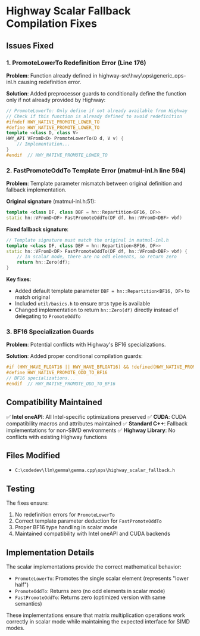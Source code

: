 # Highway Scalar Fallback Compilation Fixes

## Issues Fixed

### 1. PromoteLowerTo Redefinition Error (Line 176)

**Problem**: Function already defined in highway-src\hwy\ops\generic_ops-inl.h causing redefinition error.

**Solution**: Added preprocessor guards to conditionally define the function only if not already provided by Highway:

```cpp
// PromoteLowerTo: Only define if not already available from Highway
// Check if this function is already defined to avoid redefinition
#ifndef HWY_NATIVE_PROMOTE_LOWER_TO
#define HWY_NATIVE_PROMOTE_LOWER_TO
template <class D, class V>
HWY_API VFromD<D> PromoteLowerTo(D d, V v) {
    // Implementation...
}
#endif  // HWY_NATIVE_PROMOTE_LOWER_TO
```

### 2. FastPromoteOddTo Template Error (matmul-inl.h line 594)

**Problem**: Template parameter mismatch between original definition and fallback implementation.

**Original signature** (matmul-inl.h:51):
```cpp
template <class DF, class DBF = hn::Repartition<BF16, DF>>
static hn::VFromD<DF> FastPromoteOddTo(DF df, hn::VFromD<DBF> vbf)
```

**Fixed fallback signature**:
```cpp
// Template signature must match the original in matmul-inl.h
template <class DF, class DBF = hn::Repartition<BF16, DF>>
static hn::VFromD<DF> FastPromoteOddTo(DF df, hn::VFromD<DBF> vbf) {
    // In scalar mode, there are no odd elements, so return zero
    return hn::Zero(df);
}
```

**Key fixes**:
- Added default template parameter `DBF = hn::Repartition<BF16, DF>` to match original
- Included `util/basics.h` to ensure `BF16` type is available
- Changed implementation to return `hn::Zero(df)` directly instead of delegating to `PromoteOddTo`

### 3. BF16 Specialization Guards

**Problem**: Potential conflicts with Highway's BF16 specializations.

**Solution**: Added proper conditional compilation guards:

```cpp
#if (HWY_HAVE_FLOAT16 || HWY_HAVE_BFLOAT16) && !defined(HWY_NATIVE_PROMOTE_ODD_TO_BF16)
#define HWY_NATIVE_PROMOTE_ODD_TO_BF16
// BF16 specializations...
#endif  // HWY_NATIVE_PROMOTE_ODD_TO_BF16
```

## Compatibility Maintained

✅ **Intel oneAPI**: All Intel-specific optimizations preserved
✅ **CUDA**: CUDA compatibility macros and attributes maintained
✅ **Standard C++**: Fallback implementations for non-SIMD environments
✅ **Highway Library**: No conflicts with existing Highway functions

## Files Modified

- `C:\codedev\llm\gemma\gemma.cpp\ops\highway_scalar_fallback.h`

## Testing

The fixes ensure:
1. No redefinition errors for `PromoteLowerTo`
2. Correct template parameter deduction for `FastPromoteOddTo`
3. Proper BF16 type handling in scalar mode
4. Maintained compatibility with Intel oneAPI and CUDA backends

## Implementation Details

The scalar implementations provide the correct mathematical behavior:
- `PromoteLowerTo`: Promotes the single scalar element (represents "lower half")
- `PromoteOddTo`: Returns zero (no odd elements in scalar mode)
- `FastPromoteOddTo`: Returns zero (optimized version with same semantics)

These implementations ensure that matrix multiplication operations work correctly in scalar mode while maintaining the expected interface for SIMD modes.